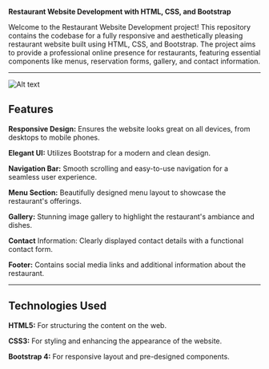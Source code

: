 **Restaurant Website Development with HTML, CSS, and Bootstrap**

Welcome to the Restaurant Website Development project! This repository contains the codebase for a fully responsive and aesthetically pleasing restaurant website built using HTML, CSS, and Bootstrap. The project aims to provide a professional online presence for restaurants, featuring essential components like menus, reservation forms, gallery, and contact information.
<hr>

![Alt text](https://askaf.in/assets/img/Web-Banner-1.png)

<h2>Features</h2>

**Responsive Design:** Ensures the website looks great on all devices, from desktops to mobile phones.

**Elegant UI:** Utilizes Bootstrap for a modern and clean design.

**Navigation Bar:** Smooth scrolling and easy-to-use navigation for a seamless user experience.

**Menu Section:** Beautifully designed menu layout to showcase the restaurant's offerings.

**Gallery:** Stunning image gallery to highlight the restaurant's ambiance and dishes.

**Contact** Information: Clearly displayed contact details with a functional contact form.

**Footer:** Contains social media links and additional information about the restaurant.
<hr>

<h2>Technologies Used</h2>

**HTML5:** For structuring the content on the web.

**CSS3:** For styling and enhancing the appearance of the website.

**Bootstrap 4:** For responsive layout and pre-designed components.
